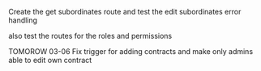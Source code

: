 Create the get subordinates route and test the edit subordinates error handling

also test the routes for the roles and permissions






TOMOROW
03-06
Fix trigger for adding contracts and make only admins able to edit own contract